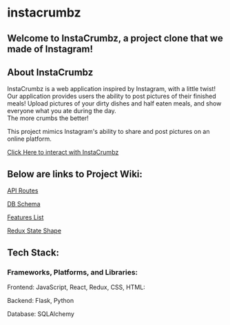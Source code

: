 # instacrumbz
## Welcome to InstaCrumbz, a project clone that we made of Instagram!
## About InstaCrumbz 
InstaCrumbz is a web application inspired by Instagram, with a little twist! 
Our application provides users the ability to post pictures of their finished meals! Upload pictures of your dirty dishes and half eaten meals, and show everyone what you ate during the day.  
The more crumbs the better!

This project mimics Instagram's ability to share and post pictures on an online platform.

[Click Here to interact with InstaCrumbz]()

## Below are links to Project Wiki:

[API Routes](https://github.com/avenida714/instacrumbz/wiki/API-ROUTES)

[DB Schema](https://github.com/avenida714/instacrumbz/wiki/DB-SCHEMA)

[Features List](https://github.com/avenida714/instacrumbz/wiki/FEATURES)

[Redux State Shape](https://github.com/avenida714/instacrumbz/wiki/REDUX-STATE-SHAPE)


## Tech Stack: 

### Frameworks, Platforms, and Libraries:
Frontend: JavaScript, React, Redux, CSS, HTML:

Backend: Flask, Python

Database: SQLAlchemy 
